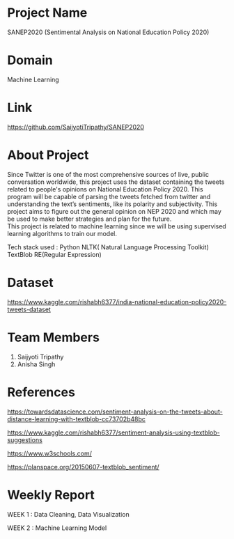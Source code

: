 
# Project Name

SANEP2020 (Sentimental Analysis on National Education Policy 2020)

# Domain

Machine Learning

# Link

https://github.com/SaijyotiTripathy/SANEP2020

# About Project

Since Twitter is one of the most comprehensive sources of live, public conversation worldwide, this project uses the dataset containing the tweets related to people's opinions
on National Education Policy 2020. This program will be capable of parsing the tweets fetched from twitter and understanding the text’s sentiments,
like its polarity and subjectivity. This project aims to figure out the general opinion on NEP 2020 and which may be used to make better strategies and plan for the future.  
This project is related to machine learning since we will be using supervised learning algorithms to train our model.

Tech stack used : 
Python
NLTK( Natural Language Processing Toolkit)
TextBlob
RE(Regular Expression)

# Dataset

https://www.kaggle.com/rishabh6377/india-national-education-policy2020-tweets-dataset

# Team Members

 1. Saijyoti Tripathy
 2. Anisha Singh

# References

https://towardsdatascience.com/sentiment-analysis-on-the-tweets-about-distance-learning-with-textblob-cc73702b48bc

https://www.kaggle.com/rishabh6377/sentiment-analysis-using-textblob-suggestions

https://www.w3schools.com/

https://planspace.org/20150607-textblob_sentiment/

# Weekly Report

WEEK 1 : Data Cleaning,
         Data Visualization

WEEK 2 : Machine Learning Model

